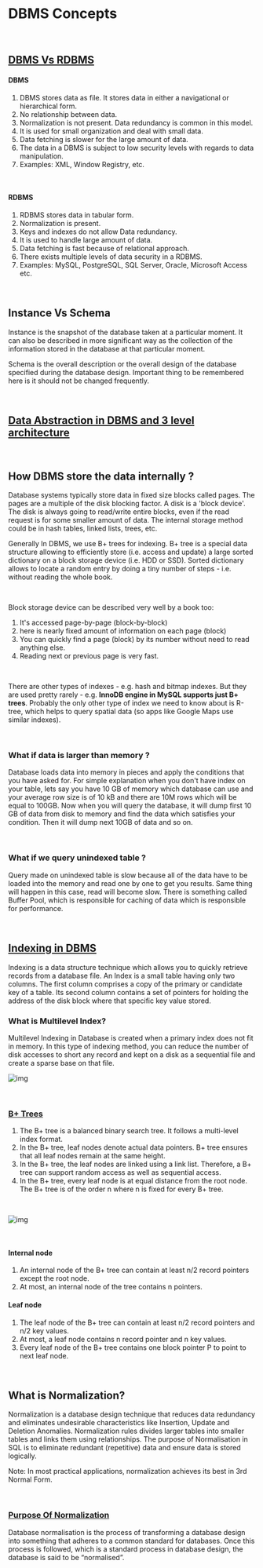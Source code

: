 # DBMS Concepts

<br>

## [DBMS Vs RDBMS](https://www.geeksforgeeks.org/difference-between-rdbms-and-dbms/)

#### DBMS
1. DBMS stores data as file. It stores data in either a navigational or hierarchical form.
2. No relationship between data.
3. Normalization is not present. Data redundancy is common in this model.	
4. It is used for small organization and deal with small data.
5. Data fetching is slower for the large amount of data.
6. The data in a DBMS is subject to low security levels with regards to data manipulation.
7. Examples: XML, Window Registry, etc.

<br>

#### RDBMS
1. RDBMS stores data in tabular form.
2. Normalization is present.
3. Keys and indexes do not allow Data redundancy.
4. It is used to handle large amount of data.
5. Data fetching is fast because of relational approach.
6. There exists multiple levels of data security in a RDBMS.
7. Examples: MySQL, PostgreSQL, SQL Server, Oracle, Microsoft Access etc.

<br>

## Instance Vs Schema
Instance is the snapshot of the database taken at a particular moment. It can also be described in more significant way as the collection of the information stored in the database at that particular moment.

Schema is the overall description or the overall design of the database specified during the database design. Important thing to be remembered here is it should not be changed frequently. 

<br>

## [Data Abstraction in DBMS and 3 level architecture](https://afteracademy.com/blog/what-is-data-abstraction-in-dbms-and-what-are-its-three-levels)

<br>

## How DBMS store the data internally ?
Database systems typically store data in fixed size blocks called pages. The pages are a multiple of the disk blocking factor. A disk is a 'block device'. The disk is always going to read/write entire blocks, even if the read request is for some smaller amount of data. The internal storage method could be in hash tables, linked lists, trees, etc.

Generally In DBMS, we use B+ trees for indexing. B+ tree is a special data structure allowing to efficiently store (i.e. access and update) a large sorted dictionary on a block storage device (i.e. HDD or SSD). Sorted dictionary allows to locate a random entry by doing a tiny number of steps - i.e. without reading the whole book.

<br>

Block storage device can be described very well by a book too:
1. It's accessed page-by-page (block-by-block)
2. here is nearly fixed amount of information on each page (block)
3. You can quickly find a page (block) by its number without need to read anything else.
4. Reading next or previous page is very fast. 

<br>

There are other types of indexes - e.g. hash and bitmap indexes. But they are used pretty rarely - e.g. **InnoDB engine in MySQL supports just B+ trees**. Probably the only other type of index we need to know about is R-tree, which helps to query spatial data (so apps like Google Maps use similar indexes).

<br>

### What if data is larger than memory ?
Database loads data into memory in pieces and apply the conditions that you have asked for. For simple explanation when you don't have index on your table, lets say you have 10 GB of memory which database can use and your average row size is of 10 kB and there are 10M rows which will be equal to 100GB. Now when you will query the database, it will dump first 10 GB of data from disk to memory and find the data which satisfies your condition. Then it will dump next 10GB of data and so on.

<br>

### What if we query unindexed table ?
Query made on unindexed table is slow because all of the data have to be loaded into the memory and read one by one to get you results. Same thing will happen in this case, read will become slow. There is something called Buffer Pool, which is responsible for caching of data which is responsible for performance. 


<br>

## [Indexing in DBMS](https://www.youtube.com/watch?v=SxHX1T53n_A)
Indexing is a data structure technique which allows you to quickly retrieve records from a database file. An Index is a small table having only two columns. The first column comprises a copy of the primary or candidate key of a table. Its second column contains a set of pointers for holding the address of the disk block where that specific key value stored.

### What is Multilevel Index?
Multilevel Indexing in Database is created when a primary index does not fit in memory. In this type of indexing method, you can reduce the number of disk accesses to short any record and kept on a disk as a sequential file and create a sparse base on that file.

![img](https://cdn.guru99.com/images/1/070119_0833_IndexinginD5.png)


<br>

### [B+ Trees](https://www.javatpoint.com/dbms-b-plus-tree)
1. The B+ tree is a balanced binary search tree. It follows a multi-level index format.
2. In the B+ tree, leaf nodes denote actual data pointers. B+ tree ensures that all leaf nodes remain at the same height.
3. In the B+ tree, the leaf nodes are linked using a link list. Therefore, a B+ tree can support random access as well as sequential access.
4. In the B+ tree, every leaf node is at equal distance from the root node. The B+ tree is of the order n where n is fixed for every B+ tree.

<br>

![img](https://static.javatpoint.com/dbms/images/dbms-b-plus-tree.png)

<br>

#### Internal node
1. An internal node of the B+ tree can contain at least n/2 record pointers except the root node.
2. At most, an internal node of the tree contains n pointers.

#### Leaf node
1. The leaf node of the B+ tree can contain at least n/2 record pointers and n/2 key values.
2. At most, a leaf node contains n record pointer and n key values.
3. Every leaf node of the B+ tree contains one block pointer P to point to next leaf node.

<br>

## What is Normalization?
Normalization is a database design technique that reduces data redundancy and eliminates undesirable characteristics like Insertion, Update and Deletion Anomalies. Normalization rules divides larger tables into smaller tables and links them using relationships. The purpose of Normalisation in SQL is to eliminate redundant (repetitive) data and ensure data is stored logically.

Note: In most practical applications, normalization achieves its best in 3rd Normal Form. 

<br>

### [Purpose Of Normalization](https://medium.com/@bbrumm/what-is-the-purpose-of-database-normalisation-8070b2948d70)
Database normalisation is the process of transforming a database design into something that adheres to a common standard for databases. Once this process is followed, which is a standard process in database design, the database is said to be “normalised”.

